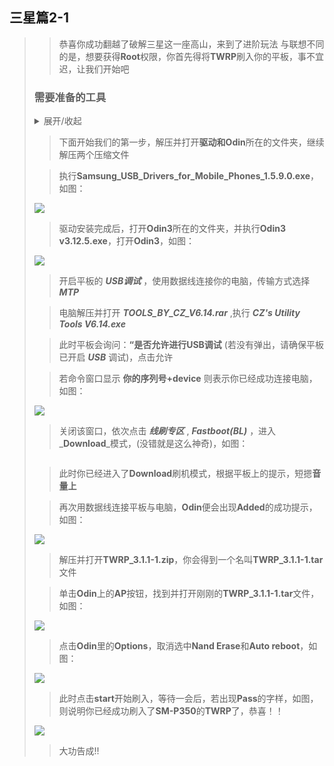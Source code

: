 ## 三星篇2-1 
>
>>恭喜你成功翻越了破解三星这一座高山，来到了进阶玩法
>>与联想不同的是，想要获得**Root**权限，你首先得将**TWRP**刷入你的平板，事不宜迟，让我们开始吧
>
>### **需要准备的工具**
>
><details markdown='1'><summary>展开/收起</summary>
>
>
>- [ ] Win10操作系统的PC一台
>
>- [ ] 一根数据线
>
>- [x] **Odin3&Drive-for-Samsang**
>
>- [x] **TWRP_3.1.1-1.tar**
>
>- [x] **Magisk_22.0.zip**
>
>- [x] **TOOLS_BY_CZ_V6.14.rar**
>
>- [x] [点击下载所有内容](https://wwd.lanzoui.com/b02cl9iud)
>
></details>
>
>>下面开始我们的第一步，解压并打开**驱动和Odin**所在的文件夹，继续解压两个压缩文件
>
>>执行**Samsung_USB_Drivers_for_Mobile_Phones_1.5.9.0.exe**，如图：
>
>![](https://github.com/Shelterforyou/ILoveRy_Pics/blob/main/4f45d477ff3fcab7.jpg)
>
>>驱动安装完成后，打开**Odin3**所在的文件夹，并执行**Odin3 v3.12.5.exe**，打开**Odin3**，如图：
>
>![](https://github.com/Shelterforyou/ILoveRy_Pics/blob/main/7dffcc2a53b3b0c5.jpg)
>
>>开启平板的 ***USB调试*** ，使用数据线连接你的电脑，传输方式选择 ***MTP*** 
>
>>电脑解压并打开 ***TOOLS_BY_CZ_V6.14.rar*** ,执行 ***CZ's Utility Tools V6.14.exe***
>
>>此时平板会询问：**“是否允许进行USB调试** (若没有弹出，请确保平板已开启 ***USB*** 调试)，点击允许
>
>>若命令窗口显示 **你的序列号+device** 则表示你已经成功连接电脑，如图：
>
>![](https://github.com/Shelterforyou/ILoveRy_Pics/blob/main/-29e1bac2d3267ea8.png)
>
>>关闭该窗口，依次点击 _**线刷专区**_ , _**Fastboot(BL)**_ ，进入_**Download**_模式，(没错就是这么神奇)，如图：
>
>![]()
>
>>此时你已经进入了**Download**刷机模式，根据平板上的提示，短摁**音量上**
>
>>再次用数据线连接平板与电脑，**Odin**便会出现**Added**的成功提示，如图：
>
>![](https://github.com/Shelterforyou/ILoveRy_Pics/blob/main/-664f53d24e3f890b.jpg)
>
>>解压并打开**TWRP_3.1.1-1.zip**，你会得到一个名叫**TWRP_3.1.1-1.tar**文件
>
>>单击**Odin**上的**AP**按钮，找到并打开刚刚的**TWRP_3.1.1-1.tar**文件，如图：
>
>![](https://github.com/Shelterforyou/ILoveRy_Pics/blob/main/-c9b752a7490efb7.png)
>
>>点击**Odin**里的**Options**，取消选中**Nand Erase**和**Auto reboot**，如图：
>
>![](https://github.com/Shelterforyou/ILoveRy_Pics/blob/main/3a6ce3a70b69b1be.jpg)
>
>>此时点击**start**开始刷入，等待一会后，若出现**Pass**的字样，如图，则说明你已经成功刷入了**SM-P350**的**TWRP**了，恭喜！！
>
>![](https://github.com/Shelterforyou/ILoveRy_Pics/blob/main/2e2402ffcbc5980.jpg)
>
>>大功告成!!
